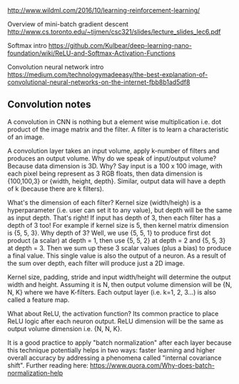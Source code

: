 http://www.wildml.com/2016/10/learning-reinforcement-learning/

Overview	of	mini-batch	gradient	descent	
http://www.cs.toronto.edu/~tijmen/csc321/slides/lecture_slides_lec6.pdf

Softmax intro
https://github.com/Kulbear/deep-learning-nano-foundation/wiki/ReLU-and-Softmax-Activation-Functions

Convolution neural network intro
https://medium.com/technologymadeeasy/the-best-explanation-of-convolutional-neural-networks-on-the-internet-fbb8b1ad5df8


## Convolution notes
A convolution in CNN is nothing but a element wise multiplication i.e. dot product of the image matrix and the filter. A filter is to learn a characteristic of an image.

A convolution layer takes an input volume, apply k-number of filters and produces an output volume. Why do we speak of input/output volume? Because data dimension is 3D. Why? Say input is a 100 x 100 image, with each pixel being represent as 3 RGB floats, then data dimension is {100,100,3} or {width, height, depth}. Similar, output data will have a depth of k (because there are k filters).

What's the dimension of each filter? Kernel size (width/heigh) is a hyperparameter (i.e. user can set it to any value), but depth will be the same as input depth. That's right! If input has depth of 3, then each filter has a depth of 3 too! For example if kernel size is 5, then kernel matrix dimension is {5, 5, 3}. Why depth of 3? Well, we use {5, 5, 1} to produce first dot product (a scalar) at depth = 1, then use {5, 5, 2} at depth = 2 and {5, 5, 3} at depth = 3. Then we sum up these 3 scalar values (plus a bias) to produce a final value. This single value is also the output of a neuron. As a result of the sum over depth, each filter will produce just a 2D image.

Kernel size, padding, stride and input width/height will determine the output width and height. Assuming it is N, then output volume dimension will be {N, N, K} where we have K-filters. Each output layer (i.e. k=1, 2, 3...) is also called a feature map. 

What about ReLU, the activation function? Its common practice to place ReLU logic after each neuron output. ReLU dimension will be the same as output volume dimension i.e. {N, N, K}.

It is a good practice to apply "batch normalization" after each layer because this technique potentially helps in two ways: faster learning and higher overall accuracy by addressing a phenomena called "internal covariance shift". Further reading here: https://www.quora.com/Why-does-batch-normalization-help
